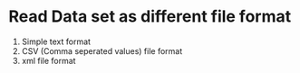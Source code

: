 # Read Data set as different file format

1. Simple text format <br/>
2. CSV (Comma seperated values) file format <br/>
3. xml file format